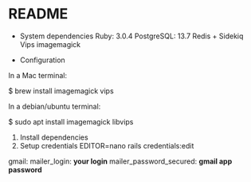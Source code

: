 # README

* System dependencies
Ruby: 3.0.4
PostgreSQL: 13.7
Redis + Sidekiq
Vips imagemagick

* Configuration

In a Mac terminal:

  $ brew install imagemagick vips
  
In a debian/ubuntu terminal:

  $ sudo apt install imagemagick libvips

1. Install dependencies
2. Setup credentials
EDITOR=nano rails credentials:edit

gmail:
  mailer_login: **your login**
  mailer_password_secured: **gmail app password**
